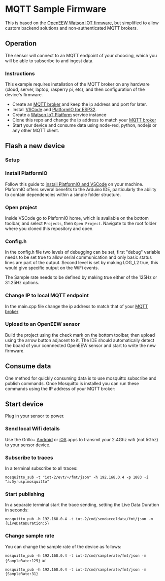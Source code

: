 # MQTT Sample Firmware

This is based on the [OpenEEW Watson IOT firmware](https://github.com/openeew/openeew-sensor/tree/master/firmware/WatsonIoT), but simplified to allow custom backend solutions and non-authenticated MQTT brokers.

## Operation
The sensor will connect to an MQTT endpoint of your choosing, which you will be able to subscribe to and ingest data.

### Instructions

This example requires installation of the MQTT broker on any hardware (cloud, server, laptop, rasperry pi, etc), and then configuration of the device's firmware.
- Create an [MQTT broker](https://mosquitto.org/download/) and keep the ip address and port for later.
- Install [VSCode](https://code.visualstudio.com/) and [PlatformIO for ESP32](https://platformio.org/).
- Create a [Watson IoT Platform](https://cloud.ibm.com/catalog/services/internet-of-things-platform) service instance
- Clone this repo and change the ip address to match your [MQTT broker](https://github.com/grillo/mqtt-sample/blob/4f73d4496a628dea1c99baa3dfe0725fe8c42c01/src/main.cpp#L18)
- Start your device and consume data using node-red, python, nodejs or any other MQTT client.

## Flash a new device

### Setup
### Install PlatformIO

Follow this guide to [install PlatformIO and VSCode](https://docs.platformio.org/en/latest/integration/ide/vscode.html#installation) on your machine. PlaformIO offers several benefits to the Arduino IDE, particularly the ability to contain dependencies within a simple folder structure.

### Open project
Inside VSCode go to PlaformIO home, which is available on the bottom toolbar, and select `Projects`, then `Open Project`. Navigate to the root folder where you cloned this repository and open.

### Config.h
In the config.h file two levels of debugging can be set, first "debug" variable needs to be set true to allow serial communication and only basic status lines are part of the output. Second level is set by making LOG_L2 true, this would give specific output on the WiFi events.

The Sample rate needs to be defined by making true either of the 125Hz or 31.25Hz options. 

### Change IP to local MQTT endpoint
In the main.cpp file change the ip address to match that of your [MQTT broker](https://github.com/grillo/mqtt-sample/blob/4f73d4496a628dea1c99baa3dfe0725fe8c42c01/src/main.cpp#L18)

### Upload to an OpenEEW sensor
Build the project using the check mark on the bottom toolbar, then upload using the arrow button adjacent to it. The IDE should automatically detect the board of your connnected OpenEEW sensor and start to write the new firmware.

## Consume data
One method for quickly consuming data is to use mosquitto subscribe and publish commands. Once Mosquitto is installed you can run these commands using the IP address of your MQTT broker:

## Start device
Plug in your sensor to power.

### Send local Wifi details
Use the Grillo+ [Android](https://play.google.com/store/apps/details?id=com.grilloplus.iot_esptouch_demo&hl=en_US&gl=US) or [iOS](https://play.google.com/store/apps/details?id=com.grilloplus.iot_esptouch_demo&hl=en&gl=US) apps to transmit your 2.4Ghz wifi (not 5Ghz) to your sensor device.

### Subscribe to traces
In a terminal subscribe to all traces:

`mosquitto_sub -t "iot-2/evt/+/fmt/json" -h 192.168.0.4 -p 1883 -i "a:5yrusp:mosquitto"`

### Start publishing
In a separate terminal start the trace sending, setting the Live Data Duration in seconds:

`mosquitto_pub -h 192.168.0.4 -t iot-2/cmd/sendacceldata/fmt/json -m {LiveDataDuration:5}`

### Change sample rate
You can change the sample rate of the device as follows:

`mosquitto_pub -h 192.168.0.4 -t iot-2/cmd/samplerate/fmt/json -m {SampleRate:125}`
or

`mosquitto_pub -h 192.168.0.4 -t iot-2/cmd/samplerate/fmt/json -m {SampleRate:31}`
